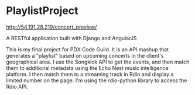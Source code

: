 PlaylistProject
==============

http://54.191.28.219/concert_preview/

A RESTful application built with Django and AngularJS

This is my final project for PDX Code Guild. It is an API mashup that generates a "playlist" based on upcoming concerts in the client's geographical area. I use the Songkick API to get the events, and then match them to additional metadata using the Echo Nest music intelligence platform. I then match them to a streaming track in Rdio and display a limited number on the page. I'm using the rdio-python library to access the Rdio API. 
